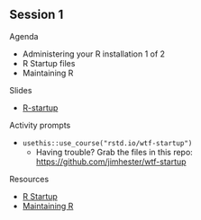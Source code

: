 ## Session 1

Agenda

  * Administering your R installation 1 of 2
  * R Startup files
  * Maintaining R

Slides

  * [R-startup](materials/R-startup.pdf)

Activity prompts

  * `usethis::use_course("rstd.io/wtf-startup")`
    - Having trouble? Grab the files in this repo: <https://github.com/jimhester/wtf-startup>

Resources

  * [R Startup](https://whattheyforgot.org/r-startup.html)
  * [Maintaining R](https://whattheyforgot.org/maintaining-r.html)
